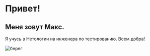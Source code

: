 # Привет!
## Меня зовут Макс.
Я учусь в Нетологии на инженера по тестированию.
Всем добра!

![берег](https://github.com/user-attachments/assets/80e46c79-75f0-4682-bf46-1e7c6332252e)
